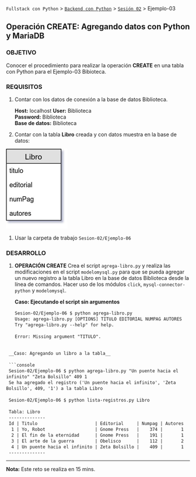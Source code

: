 `Fullstack con Python` > [`Backend con Python`](../../Readme.md) > [`Sesión 02`](../Readme.md) > Ejemplo-03
## Operación CREATE: Agregando datos con Python y MariaDB

### OBJETIVO
Conocer el procedimiento para realizar la operación __CREATE__ en una tabla con Python para el Ejemplo-03 Bibioteca.

### REQUISITOS
1. Contar con los datos de conexión a la base de datos Biblioteca.

   __Host:__ localhost
   __User:__ Biblioteca \
   __Password:__ Biblioteca \
   __Base de datos:__ Biblioteca

1. Contar con la tabla __Libro__ creada y con datos muestra en la base de datos:

  ![Tabla Libro](assets/tabla-libro.jpg)

1. Usar la carpeta de trabajo `Sesion-02/Ejemplo-06`

### DESARROLLO
1. __OPERACIÓN CREATE__ Crea el script `agrega-libro.py` y realiza las modificaciones en el script `modelomysql.py` para que se pueda agregar un nuevo registro a la tabla Libro en la base de datos Biblioteca desde la línea de comandos. Hacer uso de los módulos `click`, `mysql-connector-python` y `modelomysql`.

   __Caso: Ejecutando el script sin argumentos__

   ```console
   Sesion-02/Ejemplo-06 $ python agrega-libro.py
   Usage: agrega-libro.py [OPTIONS] TITULO EDITORIAL NUMPAG AUTORES
   Try "agrega-libro.py --help" for help.

   Error: Missing argument "TITULO".
  ```

   __Caso: Agregando un libro a la tabla__

   ```console
   Sesion-02/Ejemplo-06 $ python agrega-libro.py "Un puente hacia el infinito" "Zeta Bolsillo" 409 1
   Se ha agregado el registro ('Un puente hacia el infinito', 'Zeta Bolsillo', 409, '1') a la tabla Libro

   Sesion-02/Ejemplo-06 $ python lista-registros.py Libro

   Tabla: Libro
   --------------
   Id | Titulo                      | Editorial     | Numpag | Autores
    1 | Yo, Robot                   | Gnome Press   |    374 |       1
    2 | El fin de la eternidad      | Gnome Press   |    191 |       1
    3 | El arte de la guerra        | Obelisco      |    112 |       2
    4 | Un puente hacia el infinito | Zeta Bolsillo |    409 |       1
   --------------
   ```
   ***

__Nota:__ Este reto se realiza en 15 mins.
